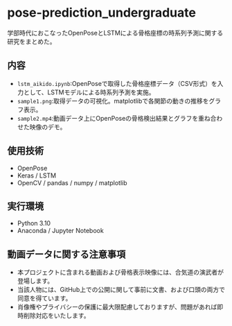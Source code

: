 # pose-prediction_undergraduate
学部時代におこなったOpenPoseとLSTMによる骨格座標の時系列予測に関する研究をまとめた。

## 内容
- `lstm_aikido.ipynb`:OpenPoseで取得した骨格座標データ（CSV形式）を入力として、LSTMモデルによる時系列予測を実施。
- `sample1.png`:取得データの可視化。matplotlibで各関節の動きの推移をグラフ表示。
- `sample2.mp4`:動画データ上にOpenPoseの骨格検出結果とグラフを重ね合わせた映像のデモ。

## 使用技術
- OpenPose
- Keras / LSTM
- OpenCV / pandas / numpy / matplotlib

## 実行環境
- Python 3.10
- Anaconda / Jupyter Notebook

## 動画データに関する注意事項
- 本プロジェクトに含まれる動画および骨格表示映像には、合気道の演武者が登場します。  
- 当該人物には、GitHub上での公開に関して事前に文書、および口頭の両方で同意を得ています。  
- 肖像権やプライバシーの保護に最大限配慮しておりますが、問題があれば即時削除対応をいたします。

